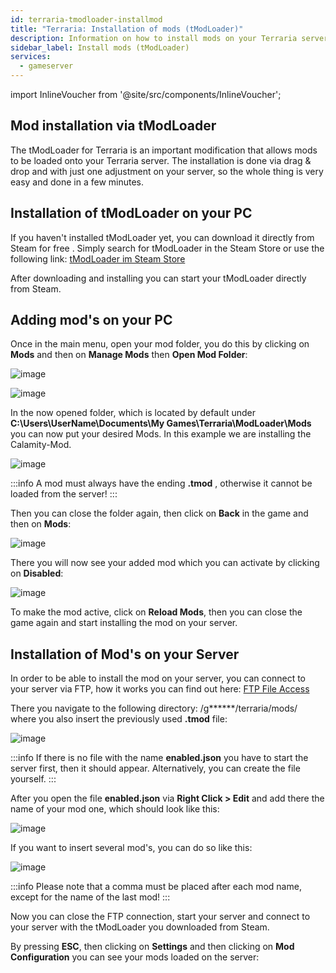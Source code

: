 ```yaml
---
id: terraria-tmodloader-installmod
title: "Terraria: Installation of mods (tModLoader)"
description: Information on how to install mods on your Terraria server using tModLoader - ZAP-Hosting.com documentation
sidebar_label: Install mods (tModLoader)
services:
  - gameserver
---
```


import InlineVoucher from '@site/src/components/InlineVoucher';

<InlineVoucher />

## Mod installation via tModLoader

The tModLoader for Terraria is an important modification that allows mods to be loaded onto your Terraria server. The installation is done via drag & drop and with just one adjustment on your server, so the whole thing is very easy and done in a few minutes.


## Installation of tModLoader on your PC

If you haven't installed tModLoader yet, you can download it directly from Steam for free . Simply search for tModLoader in the Steam Store or use the following link: [tModLoader im Steam Store](https://store.steampowered.com/app/1281930/tModLoader/)

After downloading and installing you can start your tModLoader directly from Steam.

## Adding mod's on your PC

Once in the main menu, open your mod folder, you do this by clicking on **Mods** and then on **Manage Mods** then **Open Mod Folder**:

![image](https://user-images.githubusercontent.com/26007280/189975016-52eb5c86-d427-427d-94d5-4fedd7d40765.png)

![image](https://user-images.githubusercontent.com/26007280/189975029-693bc662-2d62-485d-9fd7-2eb54d454330.png)

In the now opened folder, which is located by default under **C:\Users\UserName\Documents\My Games\Terraria\ModLoader\Mods** you can now put your desired Mods.
In this example we are installing the Calamity-Mod.

![image](https://user-images.githubusercontent.com/26007280/189975047-b641f42a-7ab6-4954-8db1-089fd237c4be.png)

:::info
A mod must always have the ending **.tmod** , otherwise it cannot be loaded from the server!
:::

Then you can close the folder again, then click on **Back** in the game and then on **Mods**: 

![image](https://user-images.githubusercontent.com/26007280/189975073-e40b342a-35a7-4915-95b5-67662ecffaca.png)

There you will now see your added mod which you can activate by clicking on **Disabled**:

![image](https://user-images.githubusercontent.com/26007280/189975095-829e41f1-c534-4723-83a8-f80714dde419.png)

To make the mod active, click on **Reload Mods**, then you can close the game again and start installing the mod on your server.


## Installation of Mod's on your Server

In order to be able to install the mod on your server, you can connect to your server via FTP, how it works you can find out here: [FTP File Access](gameserver-ftpaccess.md)

There you navigate to the following directory: /g******/terraria/mods/ where you also insert the previously used **.tmod** file:

![image](https://user-images.githubusercontent.com/26007280/189975128-0ec4f68e-1d50-4228-94ab-b4f7e1c7ae86.png)

:::info
If there is no file with the name **enabled.json** you have to start the server first, then it should appear. Alternatively, you can create the file yourself.
:::

After you open the file **enabled.json** via **Right Click > Edit** and add there the name of your mod one, which should look like this:

![image](https://user-images.githubusercontent.com/26007280/189975152-ff10e2cc-32c9-49f0-ae39-e5175dcba739.png)

If you want to insert several mod's, you can do so like this: 

![image](https://user-images.githubusercontent.com/26007280/189975186-57ce2560-44bf-4c5f-8dfd-c39c11ec9c68.png)

:::info
Please note that a comma must be placed after each mod name, except for the name of the last mod!
:::

Now you can close the FTP connection, start your server and connect to your server with the tModLoader you downloaded from Steam.

By pressing **ESC**, then clicking on **Settings** and then clicking on **Mod Configuration** you can see your mods loaded on the server:
